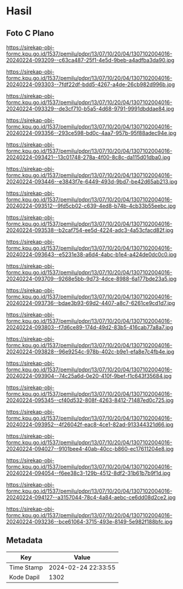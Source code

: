 # Hasil

## Foto C Plano

https://sirekap-obj-formc.kpu.go.id/1537/pemilu/pdpr/13/07/10/20/04/1307102004016-20240224-093209--c63ca487-25f1-4e5d-9beb-a4adfba3da90.jpg

https://sirekap-obj-formc.kpu.go.id/1537/pemilu/pdpr/13/07/10/20/04/1307102004016-20240224-093303--7fdf22df-bdd5-4267-a4de-26cb982d996b.jpg

https://sirekap-obj-formc.kpu.go.id/1537/pemilu/pdpr/13/07/10/20/04/1307102004016-20240224-093329--de3cf710-b5a5-4d68-9791-9991dbddae84.jpg

https://sirekap-obj-formc.kpu.go.id/1537/pemilu/pdpr/13/07/10/20/04/1307102004016-20240224-093356--293ce598-bd0c-4aa7-957b-95f88adec94e.jpg

https://sirekap-obj-formc.kpu.go.id/1537/pemilu/pdpr/13/07/10/20/04/1307102004016-20240224-093421--13c01748-278a-4f00-8c8c-da115d01dba0.jpg

https://sirekap-obj-formc.kpu.go.id/1537/pemilu/pdpr/13/07/10/20/04/1307102004016-20240224-093446--e3843f7e-6449-493d-9bd7-be42d65ab213.jpg

https://sirekap-obj-formc.kpu.go.id/1537/pemilu/pdpr/13/07/10/20/04/1307102004016-20240224-093512--9fd5cb02-c639-4ed8-b74b-4cb33b55eebc.jpg

https://sirekap-obj-formc.kpu.go.id/1537/pemilu/pdpr/13/07/10/20/04/1307102004016-20240224-093538--b2caf754-ee5d-4224-adc3-4a53cfacd82f.jpg

https://sirekap-obj-formc.kpu.go.id/1537/pemilu/pdpr/13/07/10/20/04/1307102004016-20240224-093643--e5231e38-a6d4-4abc-b1e4-a424de0dc0c0.jpg

https://sirekap-obj-formc.kpu.go.id/1537/pemilu/pdpr/13/07/10/20/04/1307102004016-20240224-093709--9268e5bb-9d73-4dce-8988-6a177bde23a5.jpg

https://sirekap-obj-formc.kpu.go.id/1537/pemilu/pdpr/13/07/10/20/04/1307102004016-20240224-093736--bdae3b93-69d2-4407-a8c7-6261ce9cd1d7.jpg

https://sirekap-obj-formc.kpu.go.id/1537/pemilu/pdpr/13/07/10/20/04/1307102004016-20240224-093803--f7d6ce89-174d-49d2-83b5-416cab77a8a7.jpg

https://sirekap-obj-formc.kpu.go.id/1537/pemilu/pdpr/13/07/10/20/04/1307102004016-20240224-093828--96e9254c-978b-402c-b9e1-efa8e7c4fb4e.jpg

https://sirekap-obj-formc.kpu.go.id/1537/pemilu/pdpr/13/07/10/20/04/1307102004016-20240224-093904--74c25a6d-0e20-410f-9bef-f1c643f35684.jpg

https://sirekap-obj-formc.kpu.go.id/1537/pemilu/pdpr/13/07/10/20/04/1307102004016-20240224-095345--cf40d532-808f-4263-8412-71487ed0c725.jpg

https://sirekap-obj-formc.kpu.go.id/1537/pemilu/pdpr/13/07/10/20/04/1307102004016-20240224-093952--4f26042f-eac8-4ce1-82ad-913344321d66.jpg

https://sirekap-obj-formc.kpu.go.id/1537/pemilu/pdpr/13/07/10/20/04/1307102004016-20240224-094027--9101bee4-40ab-40cc-b860-ec17611204e8.jpg

https://sirekap-obj-formc.kpu.go.id/1537/pemilu/pdpr/13/07/10/20/04/1307102004016-20240224-094054--f6ee38c3-129b-4512-8df2-31b61b7b9f1d.jpg

https://sirekap-obj-formc.kpu.go.id/1537/pemilu/pdpr/13/07/10/20/04/1307102004016-20240224-094127--a3157044-78c4-4a84-aebc-ce6dd08d2ce2.jpg

https://sirekap-obj-formc.kpu.go.id/1537/pemilu/pdpr/13/07/10/20/04/1307102004016-20240224-093236--bce61064-3715-493e-8149-5e982f188bfc.jpg


## Metadata

| Key        | Value               |
| ---------- | ------------------- |
| Time Stamp | 2024-02-24 22:33:55 |
| Kode Dapil | 1302                |



